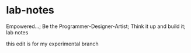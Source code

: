 # lab-notes
Empowered...; Be the Programmer-Designer-Artist; Think it up and build it; lab notes

this edit is for my experimental branch